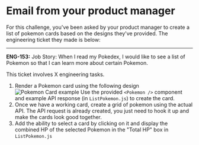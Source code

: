 # Email from your product manager

For this challenge, you've been asked by your product manager to create a list of pokemon cards based on the designs they've provided. The engineering ticket they made is below:

---

**ENG-153:**
Job Story: When I read my Pokedex, I would like to see a list of Pokemon so that I can learn more about certain Pokemon.

This ticket involves X engineering tasks.

1. Render a Pokemon card using the following design
   ![Pokemon Card example](https://i.imgur.com/qqNcQ29.png)
   Use the provided `<Pokemon />` component and example API response (in `ListPokemon.js`) to create the card.
2. Once we have a working card, create a grid of pokemon using the
   actual API. The API request is already created, you just need to hook it up and make the cards look good together.
3. Add the ability to select a card by clicking on it and display the
   combined HP of the selected Pokemon in the "Total HP" box in `ListPokemon.js`
